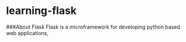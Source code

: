 # learning-flask

###About Flask
Flask is a microframework for developing python based web applications,

